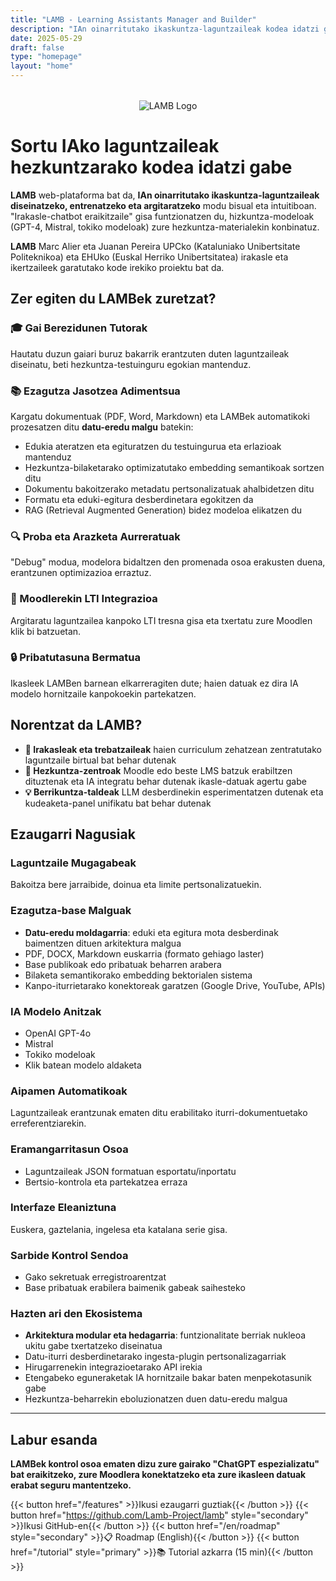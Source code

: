 ```yaml
---
title: "LAMB - Learning Assistants Manager and Builder"
description: "IAn oinarritutako ikaskuntza-laguntzaileak kodea idatzi gabe diseinatzeko, entrenatzeko eta argitaratzeko web plataforma"
date: 2025-05-29
draft: false
type: "homepage"
layout: "home"
---
```


<div style="text-align: center; margin: 2rem 0;">
  <img src="../images/lamb_1.png" alt="LAMB Logo" style="max-width: 300px; height: auto;">
</div>

# Sortu IAko laguntzaileak hezkuntzarako kodea idatzi gabe

**LAMB** web-plataforma bat da, **IAn oinarritutako ikaskuntza-laguntzaileak diseinatzeko, entrenatzeko eta argitaratzeko** modu bisual eta intuitiboan. "Irakasle-chatbot eraikitzaile" gisa funtzionatzen du, hizkuntza-modeloak (GPT-4, Mistral, tokiko modeloak) zure hezkuntza-materialekin konbinatuz.

**LAMB** Marc Alier eta Juanan Pereira UPCko (Kataluniako Unibertsitate Politeknikoa) eta EHUko (Euskal Herriko Unibertsitatea) irakasle eta ikertzaileek garatutako kode irekiko proiektu bat da.

## Zer egiten du LAMBek zuretzat?

### 🎓 Gai Berezidunen Tutorak
Hautatu duzun gaiari buruz bakarrik erantzuten duten laguntzaileak diseinatu, beti hezkuntza-testuinguru egokian mantenduz.

### 📚 Ezagutza Jasotzea Adimentsua
Kargatu dokumentuak (PDF, Word, Markdown) eta LAMBek automatikoki prozesatzen ditu **datu-eredu malgu** batekin:
- Edukia ateratzen eta egituratzen du testuingurua eta erlazioak mantenduz
- Hezkuntza-bilaketarako optimizatutako embedding semantikoak sortzen ditu
- Dokumentu bakoitzerako metadatu pertsonalizatuak ahalbidetzen ditu
- Formatu eta eduki-egitura desberdinetara egokitzen da
- RAG (Retrieval Augmented Generation) bidez modeloa elikatzen du

### 🔍 Proba eta Arazketa Aurreratuak
"Debug" modua, modelora bidaltzen den promenada osoa erakusten duena, erantzunen optimizazioa erraztuz.

### 🎯 Moodlerekin LTI Integrazioa
Argitaratu laguntzailea kanpoko LTI tresna gisa eta txertatu zure Moodlen klik bi batzuetan.

### 🔒 Pribatutasuna Bermatua
Ikasleek LAMBen barnean elkarreragiten dute; haien datuak ez dira IA modelo hornitzaile kanpokoekin partekatzen.

## Norentzat da LAMB?

- **📖 Irakasleak eta trebatzaileak** haien curriculum zehatzean zentratutako laguntzaile birtual bat behar dutenak
- **🏫 Hezkuntza-zentroak** Moodle edo beste LMS batzuk erabiltzen dituztenak eta IA integratu behar dutenak ikasle-datuak agertu gabe
- **💡 Berrikuntza-taldeak** LLM desberdinekin esperimentatzen dutenak eta kudeaketa-panel unifikatu bat behar dutenak

## Ezaugarri Nagusiak

### Laguntzaile Mugagabeak
Bakoitza bere jarraibide, doinua eta limite pertsonalizatuekin.

### Ezagutza-base Malguak
- **Datu-eredu moldagarria**: eduki eta egitura mota desberdinak baimentzen dituen arkitektura malgua
- PDF, DOCX, Markdown euskarria (formato gehiago laster)
- Base publikoak edo pribatuak beharren arabera
- Bilaketa semantikorako embedding bektorialen sistema
- Kanpo-iturrietarako konektoreak garatzen (Google Drive, YouTube, APIs)

### IA Modelo Anitzak
- OpenAI GPT-4o
- Mistral
- Tokiko modeloak
- Klik batean modelo aldaketa

### Aipamen Automatikoak
Laguntzaileak erantzunak ematen ditu erabilitako iturri-dokumentuetako erreferentziarekin.

### Eramangarritasun Osoa
- Laguntzaileak JSON formatuan esportatu/inportatu
- Bertsio-kontrola eta partekatzea erraza

### Interfaze Eleaniztuna
Euskera, gaztelania, ingelesa eta katalana serie gisa.

### Sarbide Kontrol Sendoa
- Gako sekretuak erregistroarentzat
- Base pribatuak erabilera baimenik gabeak saihesteko

### Hazten ari den Ekosistema
- **Arkitektura modular eta hedagarria**: funtzionalitate berriak nukleoa ukitu gabe txertatzeko diseinatua
- Datu-iturri desberdinetarako ingesta-plugin pertsonalizagarriak
- Hirugarrenekin integrazioetarako API irekia
- Etengabeko eguneraketak IA hornitzaile bakar baten menpekotasunik gabe
- Hezkuntza-beharrekin eboluzionatzen duen datu-eredu malgua

---

## Labur esanda

**LAMBek kontrol osoa ematen dizu zure gairako "ChatGPT espezializatu" bat eraikitzeko, zure Moodlera konektatzeko eta zure ikasleen datuak erabat seguru mantentzeko.**

{{< button href="/features" >}}Ikusi ezaugarri guztiak{{< /button >}}
{{< button href="https://github.com/Lamb-Project/lamb" style="secondary" >}}Ikusi GitHub-en{{< /button >}}
{{< button href="/en/roadmap" style="secondary" >}}📋 Roadmap (English){{< /button >}}
{{< button href="/tutorial" style="primary" >}}📚 Tutorial azkarra (15 min){{< /button >}} 